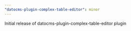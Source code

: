 ```yaml
---
"datocms-plugin-complex-table-editor": minor
---
```


Initial release of datocms-plugin-complex-table-editor plugin
